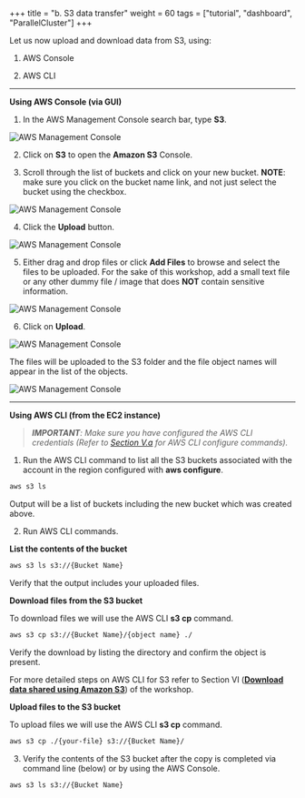 +++
title = "b. S3 data transfer"
weight = 60
tags = ["tutorial", "dashboard", "ParallelCluster"]
+++

Let us now upload and download data from S3, using:

1.	AWS Console   

2.	AWS CLI  

---
**Using AWS Console (via GUI)**

1.	In the AWS Management Console search bar, type **S3**.  

![AWS Management Console](/images/hpc-aws-parallelcluster-workshop/S3/S3Service.png)

2.	Click on **S3** to open the **Amazon S3** Console.

3.	Scroll through the list of buckets and click on your new bucket. **NOTE**: make sure you click on the bucket name link, and not just select the bucket using the checkbox.

![AWS Management Console](/images/hpc-aws-parallelcluster-workshop/S3/S3SelectBucketLink.png)

4.	Click the **Upload** button.

![AWS Management Console](/images/hpc-aws-parallelcluster-workshop/S3/S3UploadClickUpload.png)

5.	Either drag and drop files or click  **Add Files** to browse and select the files to be uploaded. For the sake of this workshop, add a small text file or any other dummy file / image that does **NOT** contain sensitive information.

![AWS Management Console](/images/hpc-aws-parallelcluster-workshop/S3/S3UploadAddFiles.png)

6.	Click on **Upload**.

![AWS Management Console](/images/hpc-aws-parallelcluster-workshop/S3/S3UploadAddFilesUpload.png)

The files will be uploaded to the S3 folder and the file object names will appear in the list of the objects.

![AWS Management Console](/images/hpc-aws-parallelcluster-workshop/S3/S3UploadAddFilesUploaded.png)


---
**Using AWS CLI (from the EC2 instance)** 
>_**IMPORTANT**: Make sure you have configured the AWS CLI credentials (Refer to [Section V.a](http://slchen-lab-training.s3-website-ap-southeast-1.amazonaws.com/15-awscli-intro/02-introtoawscli.html) for AWS CLI configure commands)._

1.	Run the AWS CLI command to list all the S3 buckets associated with the account in the region configured with **aws configure**.

```bash
aws s3 ls
```

Output will be a list of buckets including the new bucket which was created above.

2.	Run AWS CLI commands.

**List the contents of the bucket**

```bash
aws s3 ls s3://{Bucket Name}
```

Verify that the output includes your uploaded files.


**Download files from the S3 bucket**

To download files we will use the AWS CLI **s3 cp** command.

```bash
aws s3 cp s3://{Bucket Name}/{object name} ./
```

Verify the download by listing the directory and confirm the object is present.

For more detailed steps on AWS CLI for S3 refer to Section VI ([**Download data shared using Amazon S3**](http://slchen-lab-training.s3-website-ap-southeast-1.amazonaws.com/05-downloaddatafroms3.html)) of the workshop.


**Upload files to the S3 bucket**

 To upload files we will use the AWS CLI **s3 cp** command.

```bash
aws s3 cp ./{your-file} s3://{Bucket Name}/
```

3.	Verify the contents of the S3 bucket after the copy is completed via command line (below) or by using the AWS Console.

```bash
aws s3 ls s3://{Bucket Name}
```
